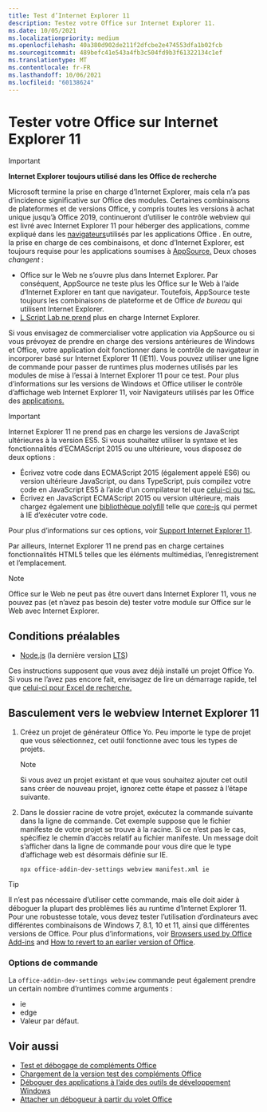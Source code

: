 ```yaml
---
title: Test d’Internet Explorer 11
description: Testez votre Office sur Internet Explorer 11.
ms.date: 10/05/2021
ms.localizationpriority: medium
ms.openlocfilehash: 40a380d902de211f2dfcbe2e474553dfa1b02fcb
ms.sourcegitcommit: 489befc41e543a4fb3c504fd9b3f61322134c1ef
ms.translationtype: MT
ms.contentlocale: fr-FR
ms.lasthandoff: 10/06/2021
ms.locfileid: "60138624"
---
```

# <a name="test-your-office-add-in-on-internet-explorer-11"></a>Tester votre Office sur Internet Explorer 11

> [!IMPORTANT]
> **Internet Explorer toujours utilisé dans les Office de recherche**
>
> Microsoft termine la prise en charge d’Internet Explorer, mais cela n’a pas d’incidence significative sur Office des modules. Certaines combinaisons de plateformes et de versions Office, y compris toutes les versions à achat unique jusqu’à Office 2019, continueront d’utiliser le contrôle webview qui est livré avec Internet Explorer 11 pour héberger des applications, comme expliqué dans les [navigateurs](../concepts/browsers-used-by-office-web-add-ins.md)utilisés par les applications Office . En outre, la prise en charge de ces combinaisons, et donc d’Internet Explorer, est toujours requise pour les applications soumises à [AppSource.](/office/dev/store/submit-to-appsource-via-partner-center) Deux choses *changent* :
>
> - Office sur le Web ne s’ouvre plus dans Internet Explorer. Par conséquent, AppSource ne teste plus les Office sur le Web à l’aide d’Internet Explorer en tant que navigateur. Toutefois, AppSource teste toujours les combinaisons de plateforme et de Office *de bureau* qui utilisent Internet Explorer.
> - [L Script Lab ne prend](../overview/explore-with-script-lab.md) plus en charge Internet Explorer.

Si vous envisagez de commercialiser votre application via AppSource ou si vous prévoyez de prendre en charge des versions antérieures de Windows et Office, votre application doit fonctionner dans le contrôle de navigateur in incorporer basé sur Internet Explorer 11 (IE11). Vous pouvez utiliser une ligne de commande pour passer de runtimes plus modernes utilisés par les modules de mise à l’essai à Internet Explorer 11 pour ce test. Pour plus d’informations sur les versions de Windows et Office utiliser le contrôle d’affichage web Internet Explorer 11, voir Navigateurs utilisés par les Office des [applications.](../concepts/browsers-used-by-office-web-add-ins.md)

> [!IMPORTANT]
> Internet Explorer 11 ne prend pas en charge les versions de JavaScript ultérieures à la version ES5. Si vous souhaitez utiliser la syntaxe et les fonctionnalités d’ECMAScript 2015 ou une ultérieure, vous disposez de deux options :
>
> - Écrivez votre code dans ECMAScript 2015 (également appelé ES6) ou version ultérieure JavaScript, ou dans TypeScript, puis compilez votre code en JavaScript ES5 à l’aide d’un compilateur tel que [celui-ci ou](https://babeljs.io/) [tsc.](https://www.typescriptlang.org/index.html)
> - Écrivez en JavaScript ECMAScript 2015 ou version ultérieure, mais chargez également une [bibliothèque polyfill](https://en.wikipedia.org/wiki/Polyfill_(programming)) telle que [core-js](https://github.com/zloirock/core-js) qui permet à IE d’exécuter votre code.
>
> Pour plus d’informations sur ces options, voir [Support Internet Explorer 11](../develop/support-ie-11.md).
>
> Par ailleurs, Internet Explorer 11 ne prend pas en charge certaines fonctionnalités HTML5 telles que les éléments multimédias, l’enregistrement et l’emplacement.

> [!NOTE]
> Office sur le Web ne peut pas être ouvert dans Internet Explorer 11, vous ne pouvez pas (et n’avez pas besoin de) tester votre module sur Office sur le Web avec Internet Explorer.

## <a name="prerequisites"></a>Conditions préalables

- [Node.js](https://nodejs.org/) (la dernière version [LTS](https://nodejs.org/about/releases))

Ces instructions supposent que vous avez déjà installé un projet Office Yo. Si vous ne l’avez pas encore fait, envisagez de lire un démarrage rapide, tel que [celui-ci pour Excel de recherche.](../quickstarts/excel-quickstart-jquery.md)

## <a name="switching-to-the-internet-explorer-11-webview"></a>Basculement vers le webview Internet Explorer 11

1. Créez un projet de générateur Office Yo. Peu importe le type de projet que vous sélectionnez, cet outil fonctionne avec tous les types de projets.

    > [!NOTE]
    > Si vous avez un projet existant et que vous souhaitez ajouter cet outil sans créer de nouveau projet, ignorez cette étape et passez à l’étape suivante. 

1. Dans le dossier racine de votre projet, exécutez la commande suivante dans la ligne de commande. Cet exemple suppose que le fichier manifeste de votre projet se trouve à la racine. Si ce n’est pas le cas, spécifiez le chemin d’accès relatif au fichier manifeste. Un message doit s’afficher dans la ligne de commande pour vous dire que le type d’affichage web est désormais définie sur IE.

    ```command&nbsp;line
    npx office-addin-dev-settings webview manifest.xml ie
    ```

> [!TIP]
> Il n’est pas nécessaire d’utiliser cette commande, mais elle doit aider à déboguer la plupart des problèmes liés au runtime d’Internet Explorer 11. Pour une robustesse totale, vous devez tester l’utilisation d’ordinateurs avec différentes combinaisons de Windows 7, 8.1, 10 et 11, ainsi que différentes versions de Office. Pour plus d’informations, voir [Browsers used by Office Add-ins](../concepts/browsers-used-by-office-web-add-ins.md) and [How to revert to an earlier version of Office](https://support.microsoft.com/topic/2bd5c457-a917-d57e-35a1-f709e3dda841).

### <a name="command-options"></a>Options de commande

La `office-addin-dev-settings webview` commande peut également prendre un certain nombre d’runtimes comme arguments :

- ie
- edge
- Valeur par défaut.

## <a name="see-also"></a>Voir aussi

* [Test et débogage de compléments Office](test-debug-office-add-ins.md)
* [Chargement de la version test des compléments Office](create-a-network-shared-folder-catalog-for-task-pane-and-content-add-ins.md)
* [Déboguer des applications à l’aide des outils de développement Windows](debug-add-ins-using-f12-developer-tools-on-windows.md)
* [Attacher un débogueur à partir du volet Office](attach-debugger-from-task-pane.md)
